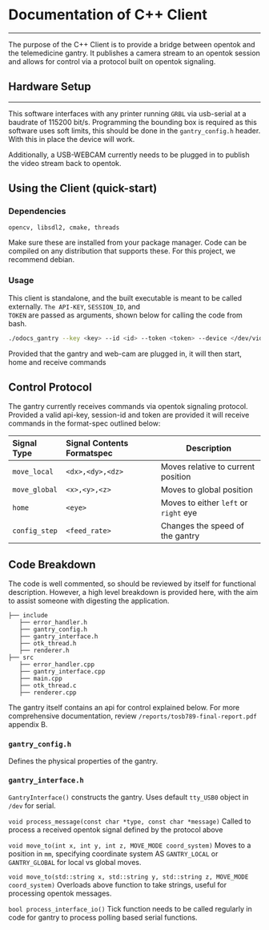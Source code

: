 # Documentation of C++ Client

---

The purpose of the C++ Client is to provide a bridge between opentok and the telemedicine gantry. It publishes a camera
stream to an opentok session and allows for control via a protocol built on opentok signaling.

## Hardware Setup

---
This software interfaces with any printer running `GRBL` via usb-serial at a baudrate of 115200 bit/s. Programming the
bounding box is required as this software uses soft limits, this should be done in the `gantry_config.h` header. With
this in place the device will work.

Additionally, a USB-WEBCAM currently needs to be plugged in to publish the video stream back to opentok.

## Using the Client (quick-start)
### Dependencies
`opencv, libsdl2, cmake, threads`

Make sure these are installed from your package manager.  Code can be compiled on any distribution that supports these.  For this project, we recommend debian.

### Usage
This client is standalone, and the built executable is meant to be called externally. `The API-KEY`, `SESSION_ID`, and  
`TOKEN` are passed as arguments, shown below for calling the code from bash.

```bash
./odocs_gantry --key <key> --id <id> --token <token> --device </dev/videoX>
```

Provided that the gantry and web-cam are plugged in, it will then start, home and receive commands

## Control Protocol

The gantry currently receives commands via opentok signaling protocol. Provided a valid api-key, session-id and
token are provided it will receive commands in the format-spec outlined below:

| Signal Type   | Signal Contents Formatspec | Description                           |
|:--------------|:---------------------------|---------------------------------------|
| `move_local`  | `<dx>,<dy>,<dz>`           | Moves relative to current position    |
| `move_global` | `<x>,<y>,<z>`              | Moves to global position              |
| `home`        | `<eye>`                    | Moves to either `left` or `right` eye |
| `config_step` | `<feed_rate>`              | Changes the speed of the gantry       |

## Code Breakdown

The code is well commented, so should be reviewed by itself for functional description.  However, a high level 
breakdown is provided here, with the aim to assist someone with digesting the application.

 ```
├── include
    ├── error_handler.h
    ├── gantry_config.h
    ├── gantry_interface.h
    ├── otk_thread.h
    ├── renderer.h
├── src
    ├── error_handler.cpp       
    ├── gantry_interface.cpp
    ├── main.cpp
    ├── otk_thread.c
    ├── renderer.cpp
 ```
 
The gantry itself contains an api for control explained below. For more comprehensive documentation, review `/reports/tosb789-final-report.pdf` appendix B.

### `gantry_config.h`
Defines the physical properties of the gantry.

### `gantry_interface.h`

`GantryInterface()` constructs the gantry.  Uses default `tty_USB0` object in `/dev` for serial.

`void process_message(const char *type, const char *message)` Called to process a received opentok signal defined by 
the protocol above

`void move_to(int x, int y, int z, MOVE_MODE coord_system)` Moves to a position in `mm`, specifying coordinate 
system AS `GANTRY_LOCAL` or `GANTRY_GLOBAL` for local vs global moves.

`void move_to(std::string x, std::string y, std::string z, MOVE_MODE coord_system)` Overloads above function to take 
strings, useful for processing opentok messages.

`bool process_interface_io()` Tick function needs to be called regularly in code for gantry to process polling based 
serial functions.